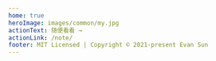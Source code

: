 ```yaml
---
home: true
heroImage: images/common/my.jpg
actionText: 随便看看 →
actionLink: /note/
footer: MIT Licensed | Copyright © 2021-present Evan Sun
---
```


